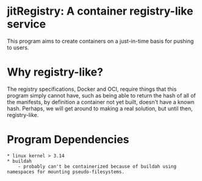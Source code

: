 # jitRegistry: A container registry-like service

This program aims to create containers on a just-in-time basis for pushing to users.

# Why registry-like?

The registry specifications, Docker and OCI, require things that this program simply cannot have, such as being able to return the hash of all of the manifests, by definition a container not yet built, doesn't have a known hash. Perhaps, we will get around to making a real solution, but until then, registry-like.


# Program Dependencies
 	* linux kernel > 3.14
 	* buildah
 		- probably can't be containerized because of buildah using namespaces for mounting pseudo-filesystems.